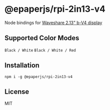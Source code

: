 # @epaperjs/rpi-2in13-v4

Node bindings for [Waveshare 2.13" b-V4 display](<https://www.waveshare.com/wiki/2.13inch_e-Paper_HAT_(B)>)

## Supported Color Modes

`Black / White`
`Black / White / Red`

## Installation

```
npm i -g @epaperjs/rpi-2in13-v4
```

## License

MIT
